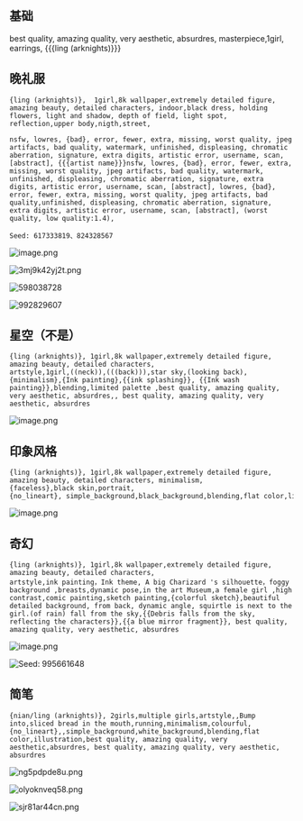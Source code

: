 ## 基础
best quality, amazing quality, very aesthetic, absurdres, masterpiece,1girl, earrings, {{{ling (arknights)}}}



## 晚礼服
```
{ling (arknights)},  1girl,8k wallpaper,extremely detailed figure, amazing beauty, detailed characters, indoor,black dress, holding flowers, light and shadow, depth of field, light spot, reflection,upper body,nigth,street,

nsfw, lowres, {bad}, error, fewer, extra, missing, worst quality, jpeg artifacts, bad quality, watermark, unfinished, displeasing, chromatic aberration, signature, extra digits, artistic error, username, scan, [abstract], {{{artist name}}}nsfw, lowres, {bad}, error, fewer, extra, missing, worst quality, jpeg artifacts, bad quality, watermark, unfinished, displeasing, chromatic aberration, signature, extra digits, artistic error, username, scan, [abstract], lowres, {bad}, error, fewer, extra, missing, worst quality, jpeg artifacts, bad quality,unfinished, displeasing, chromatic aberration, signature, extra digits, artistic error, username, scan, [abstract], (worst quality, low quality:1.4),

Seed: 617333819、824328567
```


![image.png](https://pic-1257412153.cos.ap-nanjing.myqcloud.com/images/2024/04/29/20240429182954-644cb7.png)


![3mj9k42yj2t.png](https://pic-1257412153.cos.ap-nanjing.myqcloud.com/images/2024/04/30/3mj9k42yj2t-9b2a82.png)



![598038728](https://pic-1257412153.cos.ap-nanjing.myqcloud.com/images/2024/04/30/20240430192101-1d1144.png)

![992829607](https://pic-1257412153.cos.ap-nanjing.myqcloud.com/images/2024/05/01/bemwjj9dy7h-4d4a3a.png)



## 星空（不是）

```
{ling (arknights)}, 1girl,8k wallpaper,extremely detailed figure, amazing beauty, detailed characters, 
artstyle,1girl,((neck)),(((back))),star sky,(looking back),{minimalism},{Ink painting},{{ink splashing}}, {{Ink wash painting}},blending,limited palette ,best quality, amazing quality, very aesthetic, absurdres,, best quality, amazing quality, very aesthetic, absurdres

```

![image.png](https://pic-1257412153.cos.ap-nanjing.myqcloud.com/images/2024/04/29/20240429185225-6afe88.png)



## 印象风格
```
{ling (arknights)}, 1girl,8k wallpaper,extremely detailed figure, amazing beauty, detailed characters, minimalism,{faceless},black skin,portrait,{no_lineart}, simple_background,black_background,blending,flat color,limited palette ,high_contrast,blue_hair, best quality, amazing quality, very aesthetic, absurdres
```

![image.png](https://pic-1257412153.cos.ap-nanjing.myqcloud.com/images/2024/04/29/20240429190303-5555f4.png)

## 奇幻

```
{ling (arknights)}, 1girl,8k wallpaper,extremely detailed figure, amazing beauty, detailed characters, 
artstyle,ink painting，Ink theme, A big Charizard 's silhouette，foggy background ,breasts,dynamic pose,in the art Museum,a female girl ,high contrast,comic painting,sketch painting,{colorful sketch},beautiful detailed background, from back, dynamic angle, squirtle is next to the girl.(of rain) fall from the sky,{{Debris falls from the sky, reflecting the characters}},{{a blue mirror fragment}}, best quality, amazing quality, very aesthetic, absurdres
```

![image.png](https://pic-1257412153.cos.ap-nanjing.myqcloud.com/images/2024/04/29/20240429190242-51ad16.png)


![Seed: 995661648](https://pic-1257412153.cos.ap-nanjing.myqcloud.com/images/2024/04/29/n1ghug8lw3q-4b8301.png)


## 简笔

```
{nian/ling (arknights)}, 2girls,multiple girls,artstyle,,Bump into,sliced bread in the mouth,running,minimalism,colourful,{no_lineart},,simple_background,white_background,blending,flat color,illustration,best quality, amazing quality, very aesthetic,absurdres, best quality, amazing quality, very aesthetic, absurdres
```

![ng5pdpde8u.png](https://pic-1257412153.cos.ap-nanjing.myqcloud.com/images/2024/04/29/ng5pdpde8u-c0d639.png)

![olyoknveq58.png](https://pic-1257412153.cos.ap-nanjing.myqcloud.com/images/2024/04/29/olyoknveq58-c0bcc4.png)


![sjr81ar44cn.png](https://pic-1257412153.cos.ap-nanjing.myqcloud.com/images/2024/04/29/sjr81ar44cn-275dc2.png)
